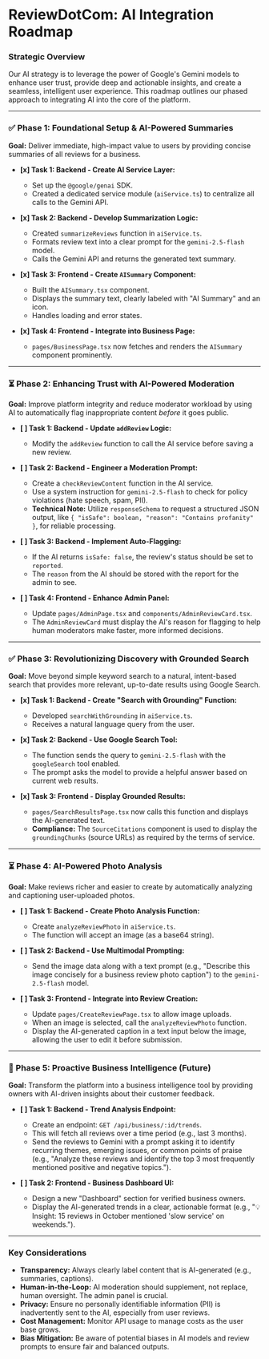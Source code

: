 # ReviewDotCom: AI Integration Roadmap

### Strategic Overview
Our AI strategy is to leverage the power of Google's Gemini models to enhance user trust, provide deep and actionable insights, and create a seamless, intelligent user experience. This roadmap outlines our phased approach to integrating AI into the core of the platform.

---

### ✅ Phase 1: Foundational Setup & AI-Powered Summaries

**Goal:** Deliver immediate, high-impact value to users by providing concise summaries of all reviews for a business.

*   **[x] Task 1: Backend - Create AI Service Layer:**
    *   Set up the `@google/genai` SDK.
    *   Created a dedicated service module (`aiService.ts`) to centralize all calls to the Gemini API.

*   **[x] Task 2: Backend - Develop Summarization Logic:**
    *   Created `summarizeReviews` function in `aiService.ts`.
    *   Formats review text into a clear prompt for the `gemini-2.5-flash` model.
    *   Calls the Gemini API and returns the generated text summary.

*   **[x] Task 3: Frontend - Create `AISummary` Component:**
    *   Built the `AISummary.tsx` component.
    *   Displays the summary text, clearly labeled with "AI Summary" and an icon.
    *   Handles loading and error states.

*   **[x] Task 4: Frontend - Integrate into Business Page:**
    *   `pages/BusinessPage.tsx` now fetches and renders the `AISummary` component prominently.

---

### ⏳ Phase 2: Enhancing Trust with AI-Powered Moderation

**Goal:** Improve platform integrity and reduce moderator workload by using AI to automatically flag inappropriate content *before* it goes public.

*   **[ ] Task 1: Backend - Update `addReview` Logic:**
    *   Modify the `addReview` function to call the AI service before saving a new review.

*   **[ ] Task 2: Backend - Engineer a Moderation Prompt:**
    *   Create a `checkReviewContent` function in the AI service.
    *   Use a system instruction for `gemini-2.5-flash` to check for policy violations (hate speech, spam, PII).
    *   **Technical Note:** Utilize `responseSchema` to request a structured JSON output, like `{ "isSafe": boolean, "reason": "Contains profanity" }`, for reliable processing.

*   **[ ] Task 3: Backend - Implement Auto-Flagging:**
    *   If the AI returns `isSafe: false`, the review's status should be set to `reported`.
    *   The `reason` from the AI should be stored with the report for the admin to see.

*   **[ ] Task 4: Frontend - Enhance Admin Panel:**
    *   Update `pages/AdminPage.tsx` and `components/AdminReviewCard.tsx`.
    *   The `AdminReviewCard` must display the AI's reason for flagging to help human moderators make faster, more informed decisions.

---

### ✅ Phase 3: Revolutionizing Discovery with Grounded Search

**Goal:** Move beyond simple keyword search to a natural, intent-based search that provides more relevant, up-to-date results using Google Search.

*   **[x] Task 1: Backend - Create "Search with Grounding" Function:**
    *   Developed `searchWithGrounding` in `aiService.ts`.
    *   Receives a natural language query from the user.

*   **[x] Task 2: Backend - Use Google Search Tool:**
    *   The function sends the query to `gemini-2.5-flash` with the `googleSearch` tool enabled.
    *   The prompt asks the model to provide a helpful answer based on current web results.

*   **[x] Task 3: Frontend - Display Grounded Results:**
    *   `pages/SearchResultsPage.tsx` now calls this function and displays the AI-generated text.
    *   **Compliance:** The `SourceCitations` component is used to display the `groundingChunks` (source URLs) as required by the terms of service.

---

### ⏳ Phase 4: AI-Powered Photo Analysis

**Goal:** Make reviews richer and easier to create by automatically analyzing and captioning user-uploaded photos.

*   **[ ] Task 1: Backend - Create Photo Analysis Function:**
    *   Create `analyzeReviewPhoto` in `aiService.ts`.
    *   The function will accept an image (as a base64 string).

*   **[ ] Task 2: Backend - Use Multimodal Prompting:**
    *   Send the image data along with a text prompt (e.g., "Describe this image concisely for a business review photo caption") to the `gemini-2.5-flash` model.

*   **[ ] Task 3: Frontend - Integrate into Review Creation:**
    *   Update `pages/CreateReviewPage.tsx` to allow image uploads.
    *   When an image is selected, call the `analyzeReviewPhoto` function.
    *   Display the AI-generated caption in a text input below the image, allowing the user to edit it before submission.

---

### 🚀 Phase 5: Proactive Business Intelligence (Future)

**Goal:** Transform the platform into a business intelligence tool by providing owners with AI-driven insights about their customer feedback.

*   **[ ] Task 1: Backend - Trend Analysis Endpoint:**
    *   Create an endpoint: `GET /api/business/:id/trends`.
    *   This will fetch all reviews over a time period (e.g., last 3 months).
    *   Send the reviews to Gemini with a prompt asking it to identify recurring themes, emerging issues, or common points of praise (e.g., "Analyze these reviews and identify the top 3 most frequently mentioned positive and negative topics.").

*   **[ ] Task 2: Frontend - Business Dashboard UI:**
    *   Design a new "Dashboard" section for verified business owners.
    *   Display the AI-generated trends in a clear, actionable format (e.g., "💡 Insight: 15 reviews in October mentioned 'slow service' on weekends.").

---

### Key Considerations

-   **Transparency:** Always clearly label content that is AI-generated (e.g., summaries, captions).
-   **Human-in-the-Loop:** AI moderation should supplement, not replace, human oversight. The admin panel is crucial.
-   **Privacy:** Ensure no personally identifiable information (PII) is inadvertently sent to the AI, especially from user reviews.
-   **Cost Management:** Monitor API usage to manage costs as the user base grows.
-   **Bias Mitigation:** Be aware of potential biases in AI models and review prompts to ensure fair and balanced outputs.
